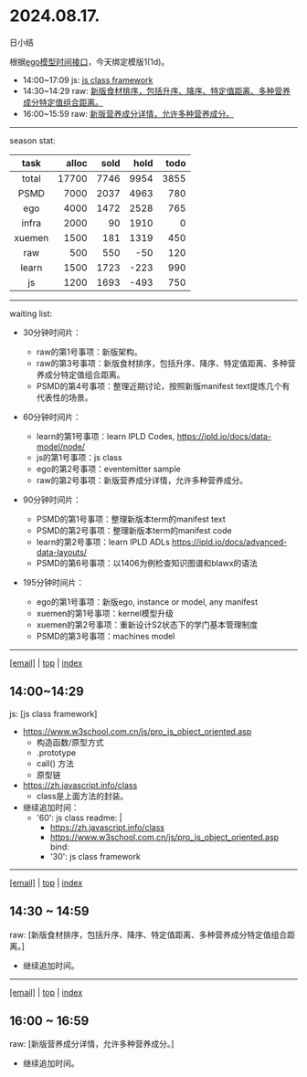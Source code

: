 # 2024.08.17.
日小结

<a id="top"></a>
根据[ego模型时间接口](https://gitee.com/hyg/blog/blob/master/timeflow.md)，今天绑定模版1(1d)。

<a id="index"></a>
- 14:00~17:09	js: [js class framework](#20240817140000)
- 14:30~14:29	raw: [新版食材排序，包括升序、降序、特定值距离、多种营养成分特定值组合距离。](#20240817143000)
- 16:00~15:59	raw: [新版营养成分详情，允许多种营养成分。](#20240817160000)

---
season stat:

| task | alloc | sold | hold | todo |
| :---: | ---: | ---: | ---: | ---: |
| total | 17700 | 7746 | 9954 | 3855 |
| PSMD | 7000 | 2037 | 4963 | 780 |
| ego | 4000 | 1472 | 2528 | 765 |
| infra | 2000 | 90 | 1910 | 0 |
| xuemen | 1500 | 181 | 1319 | 450 |
| raw | 500 | 550 | -50 | 120 |
| learn | 1500 | 1723 | -223 | 990 |
| js | 1200 | 1693 | -493 | 750 |

---
waiting list:


- 30分钟时间片：
  - raw的第1号事项：新版架构。
  - raw的第3号事项：新版食材排序，包括升序、降序、特定值距离、多种营养成分特定值组合距离。
  - PSMD的第4号事项：整理近期讨论，按照新版manifest text提炼几个有代表性的场景。

- 60分钟时间片：
  - learn的第1号事项：learn IPLD Codes, https://ipld.io/docs/data-model/node/
  - js的第1号事项：js class
  - ego的第2号事项：eventemitter sample
  - raw的第2号事项：新版营养成分详情，允许多种营养成分。

- 90分钟时间片：
  - PSMD的第1号事项：整理新版本term的manifest text
  - PSMD的第2号事项：整理新版本term的manifest code
  - learn的第2号事项：learn IPLD ADLs https://ipld.io/docs/advanced-data-layouts/
  - PSMD的第6号事项：以1406为例检查知识图谱和blawx的语法

- 195分钟时间片：
  - ego的第1号事项：新版ego, instance or model, any manifest
  - xuemen的第1号事项：kernel模型升级
  - xuemen的第2号事项：重新设计S2状态下的学门基本管理制度
  - PSMD的第3号事项：machines model

---
<a href="mailto:huangyg@mars22.com?subject=关于2024.08.17.[js class framework]任务&body=日期: 2024.08.17.%0D%0A序号: 5%0D%0A手稿:../../draft/2024/08/20240817140000.md%0D%0A---请勿修改邮件主题及以上内容 从下一行开始写您的想法---%0D%0A">[email]</a> | [top](#top) | [index](#index)
<a id="20240817140000"></a>
## 14:00~14:29
js: [js class framework]

- https://www.w3school.com.cn/js/pro_js_object_oriented.asp
    - 构造函数/原型方式
    - .prototype
    - call() 方法
    - 原型链
- https://zh.javascript.info/class
    - class是上面方法的封装。
- 继续追加时间：
    - '60': js class
      readme: |
        - https://zh.javascript.info/class
        - https://www.w3school.com.cn/js/pro_js_object_oriented.asp
      bind:
        - '30': js class framework

---
<a href="mailto:huangyg@mars22.com?subject=关于2024.08.17.[新版食材排序，包括升序、降序、特定值距离、多种营养成分特定值组合距离。]任务&body=日期: 2024.08.17.%0D%0A序号: 6%0D%0A手稿:../../draft/2024/08/20240817143000.md%0D%0A---请勿修改邮件主题及以上内容 从下一行开始写您的想法---%0D%0A">[email]</a> | [top](#top) | [index](#index)
<a id="20240817143000"></a>
## 14:30 ~ 14:59
raw: [新版食材排序，包括升序、降序、特定值距离、多种营养成分特定值组合距离。]

- 继续追加时间。

---
<a href="mailto:huangyg@mars22.com?subject=关于2024.08.17.[新版营养成分详情，允许多种营养成分。]任务&body=日期: 2024.08.17.%0D%0A序号: 8%0D%0A手稿:../../draft/2024/08/20240817160000.md%0D%0A---请勿修改邮件主题及以上内容 从下一行开始写您的想法---%0D%0A">[email]</a> | [top](#top) | [index](#index)
<a id="20240817160000"></a>
## 16:00 ~ 16:59
raw: [新版营养成分详情，允许多种营养成分。]

- 继续追加时间。
